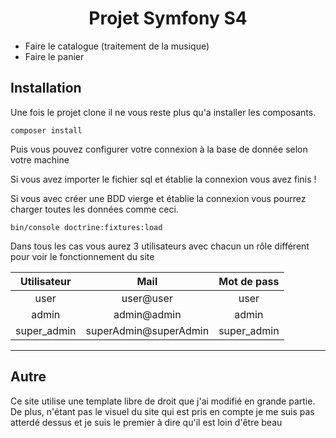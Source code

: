 <center> <h1> Projet Symfony S4 </h1></center>

- Faire le catalogue (traitement de la musique)
- Faire le panier

## Installation

Une fois le projet clone il ne vous reste plus qu'a installer les composants.

```
composer install
```

Puis vous pouvez configurer votre connexion à la base de donnée selon votre machine

Si vous avez importer le fichier sql et établie la connexion vous avez finis !

Si vous avec créer une BDD vierge et établie la connexion vous pourrez charger toutes les données comme ceci.

```
bin/console doctrine:fixtures:load
```

Dans tous les cas vous aurez 3 utilisateurs avec chacun un rôle différent pour voir le fonctionnement du site

|Utilisateur|Mail                  |Mot de pass |
|:---------:|:--------------------:|:----------:|
|user       | user@user            |user        |
|admin      | admin@admin          |admin       |
|super_admin| superAdmin@superAdmin|super_admin |

----
## Autre 

Ce site utilise une template libre de droit que j'ai modifié en grande partie. De plus, n'étant pas le visuel du site qui est pris en compte je me suis pas atterdé dessus et je suis le premier à dire qu'il est loin d'être beau